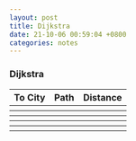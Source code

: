 ```yaml
---
layout: post
title: Dijkstra
date: 21-10-06 00:59:04 +0800
categories: notes
---
```


### Dijkstra

<canvas id="myCanvas" width="800" height="300" ></canvas>

<table id="path">
<tr>
<th>To City</th>
<th>Path</th>
<th>Distance</th>
</tr>
<tr>
<th></th>
<th></th>
<th></th>
</tr>
<tr>
<th></th>
<th></th>
<th></th>
</tr>
<tr>
<th></th>
<th></th>
<th></th>
</tr>
<tr>
<th></th>
<th></th>
<th></th>
</tr>
<tr>
<th></th>
<th></th>
<th></th>
</tr>
</table>

<script src="{{ site.url }}/js/dijkstra/driver.js"></script>

